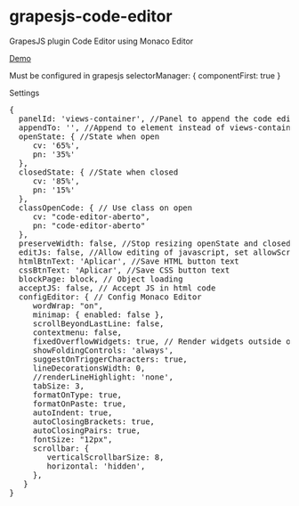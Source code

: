 # grapesjs-code-editor
GrapesJS plugin Code Editor using Monaco Editor

<a href="https://codepen.io/Anderson-Caldeireiro-Matias/pen/jOXrvgJ" target="_blank">Demo</a>

Must be configured in grapesjs selectorManager: { componentFirst: true }

Settings
<pre>
{
  panelId: 'views-container', //Panel to append the code editor
  appendTo: '', //Append to element instead of views-container
  openState: { //State when open
     cv: '65%',
     pn: '35%'
  },
  closedState: { //State when closed
     cv: '85%',
     pn: '15%'
  },
  classOpenCode: { // Use class on open
     cv: "code-editor-aberto",
     pn: "code-editor-aberto"
  }, 
  preserveWidth: false, //Stop resizing openState and closedState
  editJs: false, //Allow editing of javascript, set allowScripts to true for this to work
  htmlBtnText: 'Aplicar', //Save HTML button text
  cssBtnText: 'Aplicar', //Save CSS button text
  blockPage: block, // Object loading
  acceptJS: false, // Accept JS in html code
  configEditor: { // Config Monaco Editor
     wordWrap: "on",
     minimap: { enabled: false },
     scrollBeyondLastLine: false,
     contextmenu: false,
     fixedOverflowWidgets: true, // Render widgets outside of the container
     showFoldingControls: 'always',
     suggestOnTriggerCharacters: true,
     lineDecorationsWidth: 0,
     //renderLineHighlight: 'none',
     tabSize: 3,
     formatOnType: true,
     formatOnPaste: true,
     autoIndent: true,
     autoClosingBrackets: true,
     autoClosingPairs: true,
     fontSize: "12px",
     scrollbar: {
        verticalScrollbarSize: 8,
        horizontal: 'hidden',
     },
   }
}
</pre>
